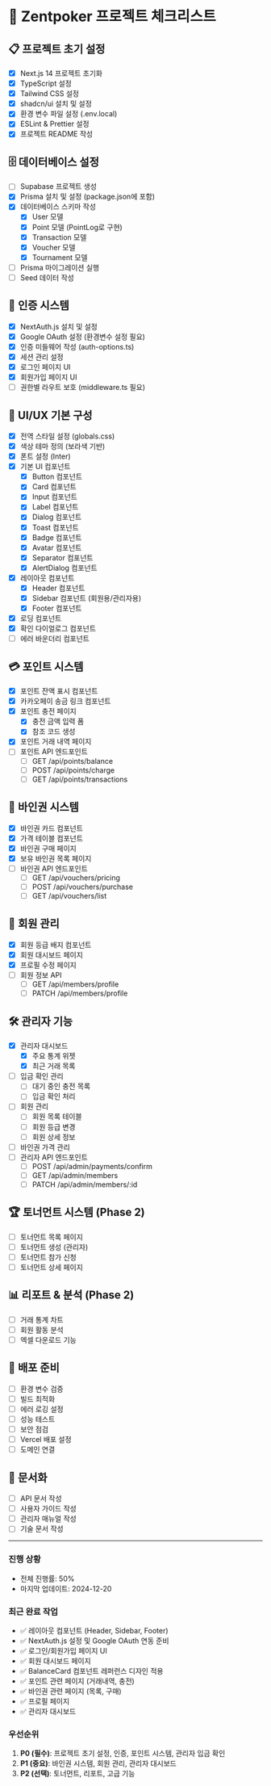 # 🎯 Zentpoker 프로젝트 체크리스트

## 📋 프로젝트 초기 설정
- [x] Next.js 14 프로젝트 초기화
- [x] TypeScript 설정
- [x] Tailwind CSS 설정
- [x] shadcn/ui 설치 및 설정
- [x] 환경 변수 파일 설정 (.env.local)
- [x] ESLint & Prettier 설정
- [x] 프로젝트 README 작성

## 🗄️ 데이터베이스 설정
- [ ] Supabase 프로젝트 생성
- [x] Prisma 설치 및 설정 (package.json에 포함)
- [x] 데이터베이스 스키마 작성
  - [x] User 모델
  - [x] Point 모델 (PointLog로 구현)
  - [x] Transaction 모델
  - [x] Voucher 모델
  - [x] Tournament 모델
- [ ] Prisma 마이그레이션 실행
- [ ] Seed 데이터 작성

## 🔐 인증 시스템
- [x] NextAuth.js 설치 및 설정
- [x] Google OAuth 설정 (환경변수 설정 필요)
- [x] 인증 미들웨어 작성 (auth-options.ts)
- [x] 세션 관리 설정
- [x] 로그인 페이지 UI
- [x] 회원가입 페이지 UI
- [ ] 권한별 라우트 보호 (middleware.ts 필요)

## 🎨 UI/UX 기본 구성
- [x] 전역 스타일 설정 (globals.css)
- [x] 색상 테마 정의 (보라색 기반)
- [x] 폰트 설정 (Inter)
- [x] 기본 UI 컴포넌트
  - [x] Button 컴포넌트
  - [x] Card 컴포넌트
  - [x] Input 컴포넌트
  - [x] Label 컴포넌트
  - [x] Dialog 컴포넌트
  - [x] Toast 컴포넌트
  - [x] Badge 컴포넌트
  - [x] Avatar 컴포넌트
  - [x] Separator 컴포넌트
  - [x] AlertDialog 컴포넌트
- [x] 레이아웃 컴포넌트
  - [x] Header 컴포넌트
  - [x] Sidebar 컴포넌트 (회원용/관리자용)
  - [x] Footer 컴포넌트
- [x] 로딩 컴포넌트
- [x] 확인 다이얼로그 컴포넌트
- [ ] 에러 바운더리 컴포넌트

## 💳 포인트 시스템
- [x] 포인트 잔액 표시 컴포넌트
- [x] 카카오페이 송금 링크 컴포넌트
- [x] 포인트 충전 페이지
  - [x] 충전 금액 입력 폼
  - [x] 참조 코드 생성
- [x] 포인트 거래 내역 페이지
- [ ] 포인트 API 엔드포인트
  - [ ] GET /api/points/balance
  - [ ] POST /api/points/charge
  - [ ] GET /api/points/transactions

## 🎫 바인권 시스템
- [x] 바인권 카드 컴포넌트
- [x] 가격 테이블 컴포넌트
- [x] 바인권 구매 페이지
- [x] 보유 바인권 목록 페이지
- [ ] 바인권 API 엔드포인트
  - [ ] GET /api/vouchers/pricing
  - [ ] POST /api/vouchers/purchase
  - [ ] GET /api/vouchers/list

## 👥 회원 관리
- [x] 회원 등급 배지 컴포넌트
- [x] 회원 대시보드 페이지
- [x] 프로필 수정 페이지
- [ ] 회원 정보 API
  - [ ] GET /api/members/profile
  - [ ] PATCH /api/members/profile

## 🛠️ 관리자 기능
- [x] 관리자 대시보드
  - [x] 주요 통계 위젯
  - [x] 최근 거래 목록
- [ ] 입금 확인 관리
  - [ ] 대기 중인 충전 목록
  - [ ] 입금 확인 처리
- [ ] 회원 관리
  - [ ] 회원 목록 테이블
  - [ ] 회원 등급 변경
  - [ ] 회원 상세 정보
- [ ] 바인권 가격 관리
- [ ] 관리자 API 엔드포인트
  - [ ] POST /api/admin/payments/confirm
  - [ ] GET /api/admin/members
  - [ ] PATCH /api/admin/members/:id

## 🏆 토너먼트 시스템 (Phase 2)
- [ ] 토너먼트 목록 페이지
- [ ] 토너먼트 생성 (관리자)
- [ ] 토너먼트 참가 신청
- [ ] 토너먼트 상세 페이지

## 📊 리포트 & 분석 (Phase 2)
- [ ] 거래 통계 차트
- [ ] 회원 활동 분석
- [ ] 엑셀 다운로드 기능

## 🚀 배포 준비
- [ ] 환경 변수 검증
- [ ] 빌드 최적화
- [ ] 에러 로깅 설정
- [ ] 성능 테스트
- [ ] 보안 점검
- [ ] Vercel 배포 설정
- [ ] 도메인 연결

## 📝 문서화
- [ ] API 문서 작성
- [ ] 사용자 가이드 작성
- [ ] 관리자 매뉴얼 작성
- [ ] 기술 문서 작성

---

### 진행 상황
- 전체 진행률: 50%
- 마지막 업데이트: 2024-12-20

### 최근 완료 작업
- ✅ 레이아웃 컴포넌트 (Header, Sidebar, Footer)
- ✅ NextAuth.js 설정 및 Google OAuth 연동 준비
- ✅ 로그인/회원가입 페이지 UI
- ✅ 회원 대시보드 페이지
- ✅ BalanceCard 컴포넌트 레퍼런스 디자인 적용
- ✅ 포인트 관련 페이지 (거래내역, 충전)
- ✅ 바인권 관련 페이지 (목록, 구매)
- ✅ 프로필 페이지
- ✅ 관리자 대시보드

### 우선순위
1. **P0 (필수)**: 프로젝트 초기 설정, 인증, 포인트 시스템, 관리자 입금 확인
2. **P1 (중요)**: 바인권 시스템, 회원 관리, 관리자 대시보드
3. **P2 (선택)**: 토너먼트, 리포트, 고급 기능
